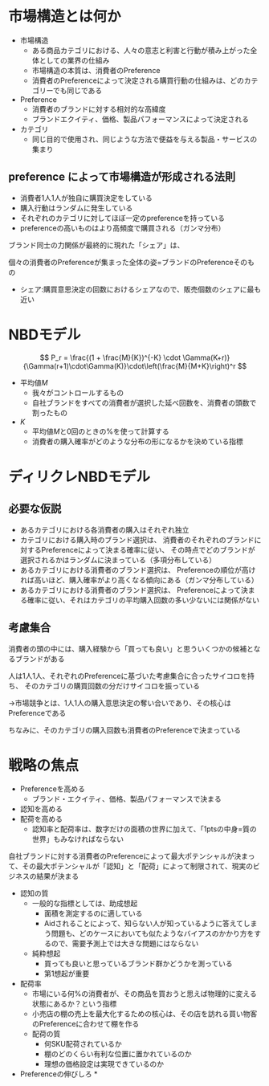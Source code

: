 # 市場構造とは何か

* 市場構造
  * ある商品カテゴリにおける、人々の意志と利害と行動が積み上がった全体としての業界の仕組み
  * 市場構造の本質は、消費者のPreference
  * 消費者のPreferenceによって決定される購買行動の仕組みは、どのカテゴリーでも同じである
* Preference
  * 消費者のブランドに対する相対的な高緯度
  * ブランドエクイティ、価格、製品パフォーマンスによって決定される
* カテゴリ
  * 同じ目的で使用され、同じような方法で便益を与える製品・サービスの集まり



## preference によって市場構造が形成される法則

* 消費者1人1人が独自に購買決定をしている
* 購入行動はランダムに発生している
* それぞれのカテゴリに対してほぼ一定のpreferenceを持っている
* preferenceの高いものはより高頻度で購買される（ガンマ分布）



ブランド同士の力関係が最終的に現れた「シェア」は、

個々の消費者のPreferenceが集まった全体の姿=ブランドのPreferenceそのもの

* シェア:購買意思決定の回数におけるシェアなので、販売個数のシェアに最も近い

# NBDモデル

$$
P_r = \frac{(1 + \frac{M}{K})^{-K} \cdot \Gamma(K+r)}{\Gamma(r+1)\cdot\Gamma(K)}\cdot\left(\frac{M}{M+K}\right)^r
$$

* 平均値$M$
  * 我々がコントロールするもの
  * 自社ブランドをすべての消費者が選択した延べ回数を、消費者の頭数で割ったもの
* $K$
  * 平均値$M$と0回のときの%を使って計算する
  * 消費者の購入確率がどのような分布の形になるかを決めている指標



# ディリクレNBDモデル

## 必要な仮説

* あるカテゴリにおける各消費者の購入はそれぞれ独立
* カテゴリにおける購入時のブランド選択は、
  消費者のそれぞれのブランドに対するPreferenceによって決まる確率に従い、
  その時点でどのブランドが選択されるかはランダムに決まっている（多項分布している）
* あるカテゴリにおける消費者のブランド選択は、
  Preferenceの順位が高ければ高いほど、購入確率がより高くなる傾向にある（ガンマ分布している）
* あるカテゴリにおける消費者のブランド選択は、
  Preferenceによって決まる確率に従い、それはカテゴリの平均購入回数の多い少ないには関係がない



## 考慮集合

消費者の頭の中には、購入経験から「買っても良い」と思ういくつかの候補となるブランドがある



人は1人1人、それぞれのPreferenceに基づいた考慮集合に合ったサイコロを持ち、
そのカテゴリの購買回数の分だけサイコロを振っている

→市場競争とは、1人1人の購入意思決定の奪い合いであり、その核心はPreferenceである

ちなみに、そのカテゴリの購入回数も消費者のPreferenceで決まっている



# 戦略の焦点

* Preferenceを高める
  * ブランド・エクイティ、価格、製品パフォーマンスで決まる
* 認知を高める
* 配荷を高める
  * 認知率と配荷率は、数字だけの面積の世界に加えて、「1ptsの中身=質の世界」もみなければならない

自社ブランドに対する消費者のPreferenceによって最大ポテンシャルが決まって、その最大ポテンシャルが「認知」と「配荷」によって制限されて、現実のビジネスの結果が決まる

* 認知の質
  * 一般的な指標としては、助成想起
    * 面積を測定するのに適している
    * Aidされることによって、知らない人が知っているように答えてしまう問題も、どのケースにおいても似たようなバイアスのかかり方をするので、需要予測上では大きな問題にはならない
  * 純粋想起
    * 買っても良いと思っているブランド群かどうかを測っている
    * 第1想起が重要
* 配荷率
  * 市場にいる何%の消費者が、その商品を買おうと思えば物理的に変える状態にあるか？という指標
  * 小売店の棚の売上を最大化するための核心は、その店を訪れる買い物客のPreferenceに合わせて棚を作る
  * 配荷の質
    * 何SKU配荷されているか
    * 棚のどのくらい有利な位置に置かれているのか
    * 理想の価格設定は実現できているのか
* Preferenceの伸びしろ
  * 

